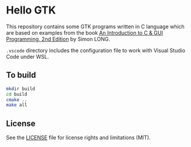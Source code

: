 # Hello GTK

This repository contains some GTK programs written in C language which are based on examples from the book [An Introduction to C & GUI Programming, 2nd Edition](https://magpi.raspberrypi.com/books/c-gui-programming-2) by Simon LONG.

`.vscode` directory includes the configuration file to work with Visual Studio Code under WSL.

## To build

```bash
mkdir build
cd build
cmake ..
make all
```

## License

See the [LICENSE](LICENSE) file for license rights and limitations (MIT).
